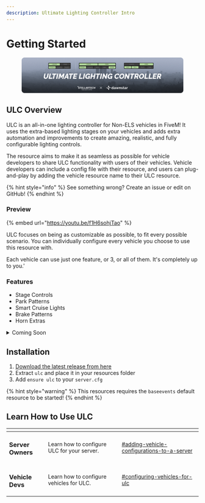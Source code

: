 ```yaml
---
description: Ultimate Lighting Controller Intro
---
```


# Getting Started

<figure><img src="../.gitbook/assets/209438952-b931af04-f7b5-45bb-b2df-514d6c28d751.png" alt=""><figcaption></figcaption></figure>

## ULC Overview

ULC is an all-in-one lighting controller for Non-ELS vehicles in FiveM! It uses the extra-based lighting stages on your vehicles and adds extra automation and improvements to create amazing, realistic, and fully configurable lighting controls.

The resource aims to make it as seamless as possible for vehicle developers to share ULC functionality with users of their vehicles. Vehicle developers can include a config file with their resource, and users can plug-and-play by adding the vehicle resource name to their ULC resource.

{% hint style="info" %}
See something wrong? Create an issue or edit on GitHub!
{% endhint %}

### Preview

{% embed url="https://youtu.be/f1H6sohjTao" %}

ULC focuses on being as customizable as possible, to fit every possible scenario. You can individually configure every vehicle you choose to use this resource with.

Each vehicle can use just one feature, or 3, or all of them. It's completely up to you.'

### Features

* Stage Controls
* Park Patterns
* Smart Cruise Lights
* Brake Patterns
* Horn Extras

<details>

<summary>Coming Soon</summary>

Nothing planned! [Join our Discord](https://discord.gg/dwnstr-fivem) to make a suggestion!

</details>

## Installation

1. [Download the latest release from here](https://github.com/Flohhhhh/ultimate-lighting-controller/releases)
2. Extract `ulc` and place it in your resources folder
3. Add `ensure ulc` to your `server.cfg`

{% hint style="warning" %}
This resources requires the `baseevents` default resource to be started!
{% endhint %}

## Learn How to Use ULC

<table data-view="cards"><thead><tr><th></th><th></th><th></th><th data-hidden data-card-target data-type="content-ref"></th></tr></thead><tbody><tr><td><h3>Server Owners</h3></td><td>Learn how to configure ULC for your server.</td><td></td><td><a href="configuration/#adding-vehicle-configurations-to-a-server">#adding-vehicle-configurations-to-a-server</a></td></tr><tr><td><h3>Vehicle Devs</h3></td><td>Learn how to configure vehicles for ULC.</td><td></td><td><a href="configuration/#configuring-vehicles-for-ulc">#configuring-vehicles-for-ulc</a></td></tr></tbody></table>
